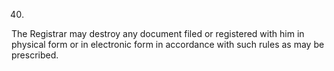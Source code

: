 40.
The Registrar may destroy any document filed or registered with him in physical form or in electronic form in accordance with such rules as may be prescribed.
